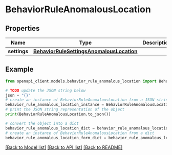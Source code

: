 # BehaviorRuleAnomalousLocation


## Properties

Name | Type | Description | Notes
------------ | ------------- | ------------- | -------------
**settings** | [**BehaviorRuleSettingsAnomalousLocation**](BehaviorRuleSettingsAnomalousLocation.md) |  | [optional] 

## Example

```python
from openapi_client.models.behavior_rule_anomalous_location import BehaviorRuleAnomalousLocation

# TODO update the JSON string below
json = "{}"
# create an instance of BehaviorRuleAnomalousLocation from a JSON string
behavior_rule_anomalous_location_instance = BehaviorRuleAnomalousLocation.from_json(json)
# print the JSON string representation of the object
print(BehaviorRuleAnomalousLocation.to_json())

# convert the object into a dict
behavior_rule_anomalous_location_dict = behavior_rule_anomalous_location_instance.to_dict()
# create an instance of BehaviorRuleAnomalousLocation from a dict
behavior_rule_anomalous_location_form_dict = behavior_rule_anomalous_location.from_dict(behavior_rule_anomalous_location_dict)
```
[[Back to Model list]](../README.md#documentation-for-models) [[Back to API list]](../README.md#documentation-for-api-endpoints) [[Back to README]](../README.md)


